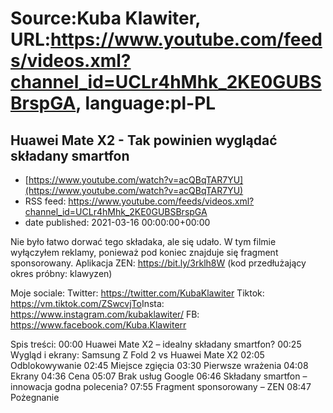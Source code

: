 # Source:Kuba Klawiter, URL:https://www.youtube.com/feeds/videos.xml?channel_id=UCLr4hMhk_2KE0GUBSBrspGA, language:pl-PL

## Huawei Mate X2 - Tak powinien wyglądać składany smartfon
 - [https://www.youtube.com/watch?v=acQBqTAR7YU](https://www.youtube.com/watch?v=acQBqTAR7YU)
 - RSS feed: https://www.youtube.com/feeds/videos.xml?channel_id=UCLr4hMhk_2KE0GUBSBrspGA
 - date published: 2021-03-16 00:00:00+00:00

Nie było łatwo dorwać tego składaka, ale się udało. W tym filmie wyłączyłem reklamy, ponieważ pod koniec znajduje się fragment sponsorowany.
Aplikacja ZEN: https://bit.ly/3rklh8W (kod przedłużający okres próbny: klawyzen)

Moje sociale: 
Twitter: https://twitter.com/KubaKlawiter
Tiktok: https://vm.tiktok.com/ZSwcvjTo​
Insta: https://www.instagram.com/kubaklawiter/
FB: https://www.facebook.com/Kuba.Klawiterr

Spis treści:
00:00 Huawei Mate X2 – idealny składany smartfon?
00:25 Wygląd i ekrany: Samsung Z Fold 2 vs Huawei Mate X2
02:05 Odblokowywanie
02:45 Miejsce zgięcia
03:30 Pierwsze wrażenia
04:08 Ekrany
04:36 Cena
05:07 Brak usług Google
06:46 Składany smartfon – innowacja godna polecenia?
07:55 Fragment sponsorowany – ZEN
08:47 Pożegnanie

